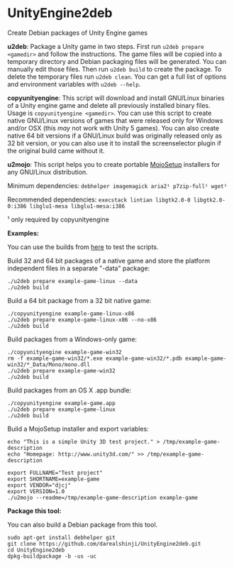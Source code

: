 UnityEngine2deb
===============

Create Debian packages of Unity Engine games

**u2deb**: Package a Unity game in two steps. First run `u2deb prepare <gamedir>` and follow the instructions.
The game files will be copied into a temporary directory and Debian packaging files will be generated.
You can manually edit those files. Then run `u2deb build` to create the package. To delete the temporary files
run `u2deb clean`. You can get a full list of options and environment variables with `u2deb --help`.

**copyunityengine**: This script will download and install GNU/Linux binaries of a Unity engine game and delete all previously
installed binary files. Usage is `copyunityengine <gamedir>`.
You can use this script to create native GNU/Linux versions of games that were released only for
Windows and/or OSX (this _may_ not work with Unity 5 games).
You can also create native 64 bit versions if a GNU/Linux build was originally released only as 32 bit version, or you can also use it to install the screenselector plugin if the original build came without it.

**u2mojo**: This script helps you to create portable [MojoSetup](http://www.icculus.org/mojosetup/)
installers for any GNU/Linux distribution.

Minimum dependencies: `debhelper imagemagick aria2¹ p7zip-full¹ wget¹`

Recommended dependencies: `execstack lintian libgtk2.0-0 libgtk2.0-0:i386 libglu1-mesa libglu1-mesa:i386`

¹ only required by copyunityengine

**Examples:**

You can use the builds from [here](https://github.com/darealshinji/simple-unity3d-example/releases) to test the scripts.

Build 32 and 64 bit packages of a native game and store the platform independent
files in a separate "-data" package:
```
./u2deb prepare example-game-linux --data
./u2deb build
```

Build a 64 bit package from a 32 bit native game:
```
./copyunityengine example-game-linux-x86
./u2deb prepare example-game-linux-x86 --no-x86
./u2deb build
```

Build packages from a Windows-only game:
```
./copyunityengine example-game-win32
rm -f example-game-win32/*.exe example-game-win32/*.pdb example-game-win32/*_Data/Mono/mono.dll
./u2deb prepare example-game-win32
./u2deb build
```

Build packages from an OS X .app bundle:
```
./copyunityengine example-game.app
./u2deb prepare example-game-linux
./u2deb build
```

Build a MojoSetup installer and export variables:
```
echo "This is a simple Unity 3D test project." > /tmp/example-game-description
echo "Homepage: http://www.unity3d.com/" >> /tmp/example-game-description

export FULLNAME="Test project"
export SHORTNAME=example-game
export VENDOR="djcj"
export VERSION=1.0
./u2mojo --readme=/tmp/example-game-description example-game
```

**Package this tool:**

You can also build a Debian package from this tool.
```
sudo apt-get install debhelper git
git clone https://github.com/darealshinji/UnityEngine2deb.git
cd UnityEngine2deb
dpkg-buildpackage -b -us -uc
```
